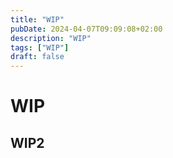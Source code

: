 ```yaml
---
title: "WIP"
pubDate: 2024-04-07T09:09:08+02:00
description: "WIP"
tags: ["WIP"]
draft: false
---
```


# WIP

## WIP2